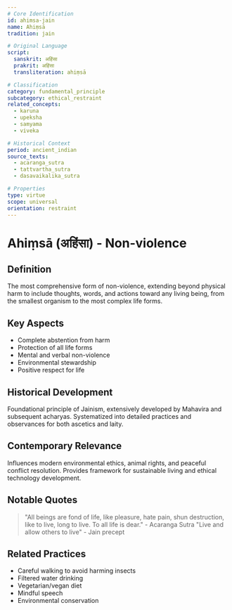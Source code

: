 ```yaml
---
# Core Identification
id: ahimsa-jain
name: Ahiṃsā
tradition: jain

# Original Language
script:
  sanskrit: अहिंसा
  prakrit: अहिंसा
  transliteration: ahiṃsā

# Classification
category: fundamental_principle
subcategory: ethical_restraint
related_concepts:
  - karuna
  - upeksha
  - samyama
  - viveka

# Historical Context
period: ancient_indian
source_texts:
  - acaranga_sutra
  - tattvartha_sutra
  - dasavaikalika_sutra

# Properties
type: virtue
scope: universal
orientation: restraint
---
```


# Ahiṃsā (अहिंसा) - Non-violence

## Definition
The most comprehensive form of non-violence, extending beyond physical harm to include thoughts, words, and actions toward any living being, from the smallest organism to the most complex life forms.

## Key Aspects
- Complete abstention from harm
- Protection of all life forms
- Mental and verbal non-violence
- Environmental stewardship
- Positive respect for life

## Historical Development
Foundational principle of Jainism, extensively developed by Mahavira and subsequent acharyas. Systematized into detailed practices and observances for both ascetics and laity.

## Contemporary Relevance
Influences modern environmental ethics, animal rights, and peaceful conflict resolution. Provides framework for sustainable living and ethical technology development.

## Notable Quotes
> "All beings are fond of life, like pleasure, hate pain, shun destruction, like to live, long to live. To all life is dear." - Acaranga Sutra
> "Live and allow others to live" - Jain precept

## Related Practices
- Careful walking to avoid harming insects
- Filtered water drinking
- Vegetarian/vegan diet
- Mindful speech
- Environmental conservation